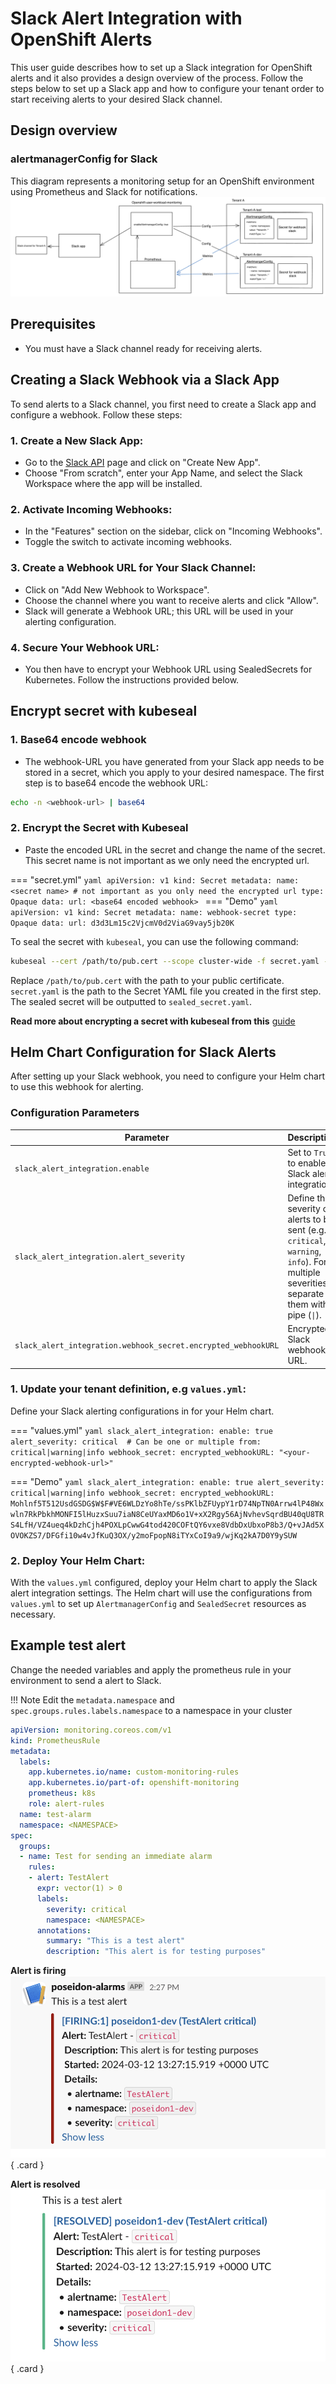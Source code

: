 # Slack Alert Integration with OpenShift Alerts

This user guide describes how to set up a Slack integration for OpenShift alerts and it also provides a design overview of the process. Follow the steps below to set up a Slack app and how to configure your tenant order to start receiving alerts to your desired Slack channel. 

## Design overview
### alertmanagerConfig for Slack

This diagram represents a monitoring setup for an OpenShift environment using Prometheus and Slack for notifications.
![alertmanagerConfig](../../../../img/Monitoring/alertmanagerConfig-design.png)


## Prerequisites

- You must have a Slack channel ready for receiving alerts.


## Creating a Slack Webhook via a Slack App

To send alerts to a Slack channel, you first need to create a Slack app and configure a webhook. Follow these steps:

### 1. Create a New Slack App:
   - Go to the [Slack API](https://api.slack.com/apps) page and click on "Create New App".
   - Choose "From scratch", enter your App Name, and select the Slack Workspace where the app will be installed.
### 2. Activate Incoming Webhooks:
   - In the "Features" section on the sidebar, click on "Incoming Webhooks".
   - Toggle the switch to activate incoming webhooks.
### 3. Create a Webhook URL for Your Slack Channel:
   - Click on "Add New Webhook to Workspace".
   - Choose the channel where you want to receive alerts and click "Allow".
   - Slack will generate a Webhook URL; this URL will be used in your alerting configuration.
### 4. Secure Your Webhook URL:
   - You then have to encrypt your Webhook URL using SealedSecrets for Kubernetes. Follow the instructions provided below.

## Encrypt secret with kubeseal

### 1. Base64 encode webhook
* The webhook-URL you have generated from your Slack app needs to be stored in a secret, which you apply to your desired namespace. The first step is to base64 encode the webhook URL:

```bash
echo -n <webhook-url> | base64
```

### 2. Encrypt the Secret with Kubeseal
* Paste the encoded URL in the secret and change the name of the secret. This secret name is not important as we only need the encrypted url.

=== "secret.yml"
    ```yaml
    apiVersion: v1
    kind: Secret
    metadata:
      name: <secret name> # not important as you only need the encrypted url
    type: Opaque
    data:
      url: <base64 encoded webhook>
    ```
=== "Demo"
    ```yaml
    apiVersion: v1
    kind: Secret
    metadata:
      name: webhook-secret
    type: Opaque
    data:
      url: d3d3Lm15c2VjcmV0d2ViaG9vay5jb20K
    ```

To seal the secret with `kubeseal`, you can use the following command:

```bash
kubeseal --cert /path/to/pub.cert --scope cluster-wide -f secret.yaml -o yaml > sealed_secret.yaml
```

Replace `/path/to/pub.cert` with the path to your public certificate. `secret.yaml` is the path to the Secret YAML file you created in the first step. The sealed secret will be outputted to `sealed_secret.yaml`.

**Read more about encrypting a secret with kubeseal from this** [guide](../../Secret%20Managment/encrypting-secret-with-kubeseal.md)

## Helm Chart Configuration for Slack Alerts

After setting up your Slack webhook, you need to configure your Helm chart to use this webhook for alerting.

### Configuration Parameters

| Parameter                                                     | Description                                                                                                                                |
| ------------------------------------------------------------- | ------------------------------------------------------------------------------------------------------------------------------------------ |
| `slack_alert_integration.enable`                              | Set to `True` to enable Slack alert integration.                                                                                           |
| `slack_alert_integration.alert_severity`                      | Define the severity of alerts to be sent (e.g., `critical`, `warning`, `info`). For multiple severities, separate them with a pipe (`\|`). |
| `slack_alert_integration.webhook_secret.encrypted_webhookURL` | Encrypted Slack webhook URL.                                                                                                               |

### 1. Update your tenant definition, e.g `values.yml`: 
Define your Slack alerting configurations in for your Helm chart.

=== "values.yml"
    ```yaml
    slack_alert_integration:
      enable: true
      alert_severity: critical  # Can be one or multiple from: critical|warning|info
      webhook_secret:
        encrypted_webhookURL: "<your-encrypted-webhook-url>"
    ```

=== "Demo"
    ```yaml
    slack_alert_integration:
      enable: true
      alert_severity: critical|warning|info
      webhook_secret:
        encrypted_webhookURL: Mohlnf5T512UsdGSDG$W$F#VE6WLDzYo8hTe/ssPKlbZFUypY1rD74NpTN0Arrw4lP48Wxwln7RkPbkhMONFI5lHuzxSuu7iaN8CeUYaxMD6o1V+xX2Rgy56AjNvhevSqrdBU40qU8TRS4LfH/VZ4ueq4kDzhCjh4POXLpCwwG4tod420COFtQY6vxe8VdbDxUbxoP8b3/Q+vJAd5XOVOKZS7/DFGfi10w4vJfKuQ3OX/y2moFpopN8iTYxCoI9a9/wjKq2kA7D0Y9ySUW
    ```


### 2. Deploy Your Helm Chart:
With the `values.yml` configured, deploy your Helm chart to apply the Slack alert integration settings. The Helm chart will use the configurations from `values.yml` to set up `AlertmanagerConfig` and `SealedSecret` resources as necessary.



## Example test alert

Change the needed variables and apply the prometheus rule in your environment to send a alert to Slack. 

!!! Note
    Edit the `metadata.namespace` and `spec.groups.rules.labels.namespace` to a namespace in your cluster

```yaml title="test-alert.yml" hl_lines="10 19"
apiVersion: monitoring.coreos.com/v1
kind: PrometheusRule
metadata:
  labels:
    app.kubernetes.io/name: custom-monitoring-rules
    app.kubernetes.io/part-of: openshift-monitoring
    prometheus: k8s
    role: alert-rules
  name: test-alarm
  namespace: <NAMESPACE>
spec:
  groups:
  - name: Test for sending an immediate alarm
    rules:
    - alert: TestAlert
      expr: vector(1) > 0 
      labels:
        severity: critical
        namespace: <NAMESPACE>
      annotations:
        summary: "This is a test alert"
        description: "This alert is for testing purposes"
```


<div class="grid" markdown>

**Alert is firing**
![slack-alert-firing](../../../../img/Monitoring/slack-alert-firing.png){ .card }

**Alert is resolved**
![slack-alert-resovled](../../../../img/Monitoring/slack-alert-resolved.png){ .card }

</div>